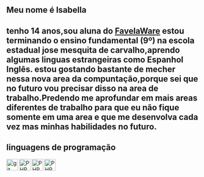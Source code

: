 ## Meu nome é Isabella
 tenho 14 anos,sou aluna do [FavelaWare](https://favelaware.animahub.com.br/home)
estou terminando o ensino fundamental (9º) na escola estadual jose mesquita de carvalho,aprendo algumas linguas estrangeiras como Espanhol Inglês.
estou gostando bastante de mecher nessa nova area da compuntação,porque sei que no futuro vou precisar disso na area de trabalho.Predendo me aprofundar em mais areas diferentes de trabalho para que eu não fique somente em uma area e que me desenvolva cada vez mas minhas habilidades no futuro.
---
## linguagens de programação
<img
  align="left"
alt="git"
title="github"
width="30px"
  src="https://cdn.jsdelivr.net/gh/devicons/devicon@latest/icons/github/github-original.svg" />
<img 
  align="left"
  alt="PHP"
  title="PHP"
  width="30px"
  src="https://cdn.jsdelivr.net/gh/devicons/devicon@latest/icons/html5/html5-original.svg" /> 
<img 
  align="left"
  alt="PHP"
  title="PHP"
  width="30px"
   src="https://cdn.jsdelivr.net/gh/devicons/devicon@latest/icons/javascript/javascript-original.svg" />
   <img 
     aling="left"
     alt="PHP"
     title="PHP"
     width="30px"
     src="https://cdn.jsdelivr.net/gh/devicons/devicon@latest/icons/css3/css3-original.svg" />
